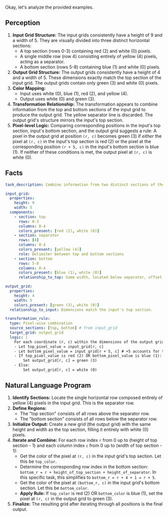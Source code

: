 Okay, let's analyze the provided examples.

## Perception

1.  **Input Grid Structure:** The input grids consistently have a height of 9 and a width of 5. They are visually divided into three distinct horizontal sections:
    *   A top section (rows 0-3) containing red (2) and white (0) pixels.
    *   A single middle row (row 4) consisting entirely of yellow (4) pixels, acting as a separator.
    *   A bottom section (rows 5-8) containing blue (1) and white (0) pixels.
2.  **Output Grid Structure:** The output grids consistently have a height of 4 and a width of 5. These dimensions exactly match the top section of the input grid. The output grids contain only green (3) and white (0) pixels.
3.  **Color Mapping:**
    *   Input uses white (0), blue (1), red (2), and yellow (4).
    *   Output uses white (0) and green (3).
4.  **Transformation Relationship:** The transformation appears to combine information from the top and bottom sections of the input grid to produce the output grid. The yellow separator line is discarded. The output grid's structure mirrors the input's top section.
5.  **Pixel-level Logic:** Comparing corresponding positions in the input's top section, input's bottom section, and the output grid suggests a rule: A pixel in the output grid at position `(r, c)` becomes green (3) if *either* the pixel at `(r, c)` in the input's top section is red (2) *or* the pixel at the corresponding position `(r + 5, c)` in the input's bottom section is blue (1). If neither of these conditions is met, the output pixel at `(r, c)` is white (0).

## Facts


```yaml
task_description: Combine information from two distinct sections of the input grid, separated by a specific color line, based on the presence of specific colors in corresponding locations.

input_grid:
  properties:
    height: 9
    width: 5
  components:
    - section: top
      rows: 0-3
      columns: 0-4
      colors_present: [red (2), white (0)]
    - section: separator
      rows: [4]
      columns: 0-4
      colors_present: [yellow (4)]
      role: Delimiter between top and bottom sections
    - section: bottom
      rows: 5-8
      columns: 0-4
      colors_present: [blue (1), white (0)]
      relationship_to_top: Same width, located below separator, offset by 5 rows.

output_grid:
  properties:
    height: 4
    width: 5
    colors_present: [green (3), white (0)]
  relationship_to_input: Dimensions match the input's top section.

transformation_rule:
  type: Pixel-wise combination
  source_sections: [top, bottom] # from input_grid
  target_grid: output_grid
  logic: |
    For each coordinate (r, c) within the dimensions of the output grid (0 <= r < 4, 0 <= c < 5):
    - Let top_pixel_value = input_grid[r, c]
    - Let bottom_pixel_value = input_grid[r + 5, c] # +5 accounts for top section height (4) + separator height (1)
    - If top_pixel_value is red (2) OR bottom_pixel_value is blue (1):
        Set output_grid[r, c] = green (3)
    - Else:
        Set output_grid[r, c] = white (0)
```


## Natural Language Program

1.  **Identify Sections:** Locate the single horizontal row composed entirely of yellow (4) pixels in the input grid. This is the separator row.
2.  **Define Regions:**
    *   The "top section" consists of all rows above the separator row.
    *   The "bottom section" consists of all rows below the separator row.
3.  **Initialize Output:** Create a new grid (the output grid) with the same height and width as the top section, filling it entirely with white (0) pixels.
4.  **Iterate and Combine:** For each row index `r` from 0 up to (height of top section - 1) and each column index `c` from 0 up to (width of top section - 1):
    *   Get the color of the pixel at `(r, c)` in the input grid's top section. Let this be `top_color`.
    *   Determine the corresponding row index in the bottom section: `bottom_r = r + height_of_top_section + height_of_separator`. In this specific task, this simplifies to `bottom_r = r + 4 + 1 = r + 5`.
    *   Get the color of the pixel at `(bottom_r, c)` in the input grid's bottom section. Let this be `bottom_color`.
    *   **Apply Rule:** If `top_color` is red (2) OR `bottom_color` is blue (1), set the pixel at `(r, c)` in the output grid to green (3).
5.  **Finalize:** The resulting grid after iterating through all positions is the final output.